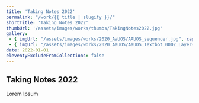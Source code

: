 ```yaml
---
title: 'Taking Notes 2022'
permalink: "/work/{{ title | slugify }}/"
shortTitle: 'Taking Notes 2022'
thumbUrl: '/assets/images/works/thumbs/TakingNotes2022.jpg'
gallery:
 - { imgUrl: "/assets/images/works/2020_AaUOS/AAUOS_sequencer.jpg", caption: "" }
 - { imgUrl: "/assets/images/works/2020_AaUOS/AaUOS_Textbot_0002_Layer-20.jpg", caption: "" }
date: 2022-01-01
eleventyExcludeFromCollections: false
---
```



<div class="Grid Grid--gutters Grid--full large-Grid--fit">
  <div class="Grid-cell">
    <div class='headerGroup'>
      <h2>Taking Notes 2022</h2>
      <p>Lorem Ipsum</p>
    </div>
  </div>
</div>